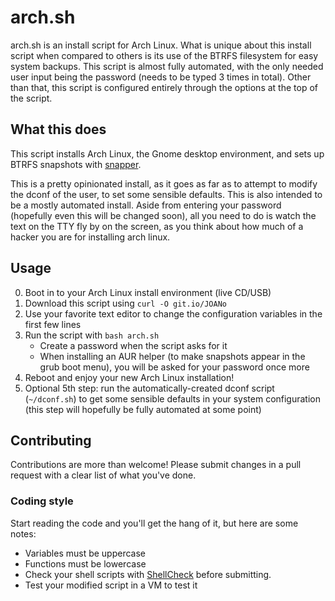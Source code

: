 # arch.sh
arch.sh is an install script for Arch Linux. What is unique about this install
script when compared to others is its use of the BTRFS filesystem for easy
system backups. This script is almost fully automated, with the only needed
user input being the password (needs to be typed 3 times in total). Other than
that, this script is configured entirely through the options at the top of the
script.

## What this does
This script installs Arch Linux, the Gnome desktop environment, and sets up 
BTRFS snapshots with [snapper](http://snapper.io/).

This is a pretty opinionated install, as it goes as far as to attempt to 
modify the dconf of the user, to set some sensible defaults. This is also 
intended to be a mostly automated install. Aside from entering your password 
(hopefully even this will be changed soon), all you need to do is watch the
text on the TTY fly by on the screen, as you think about how much of a
hacker you are for installing arch linux.

## Usage
0. Boot in to your Arch Linux install environment (live CD/USB)
1. Download this script using `curl -O git.io/JOANo`
2. Use your favorite text editor to change the configuration variables in the 
first few lines
3. Run the script with `bash arch.sh`
   - Create a password when the script asks for it
   - When installing an AUR helper (to make snapshots appear in the grub boot 
menu), you will be asked for your password once more
4. Reboot and enjoy your new Arch Linux installation!
5. Optional 5th step: run the automatically-created dconf script (`~/dconf.sh`)
to get some sensible defaults in your system configuration (this step will
hopefully be fully automated at some point)

## Contributing
Contributions are more than welcome! Please submit changes in a pull request 
with a clear list of what you've done.

### Coding style
Start reading the code and you'll get the hang of it, but here are some notes:
- Variables must be uppercase
- Functions must be lowercase
- Check your shell scripts with [ShellCheck](https://www.shellcheck.net/)
before submitting.
- Test your modified script in a VM to test it
 
